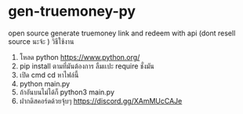 # gen-truemoney-py
open source generate truemoney link and redeem with api (dont resell  source นะจ้ะ )
วิธีใช้งาน
1. โหลด python https://www.python.org/
2. pip install ตามที่มันต้องการ ลืมเเปะ require ชั่งมัน
3. เปิด cmd  cd หาไฟล์นี้
4. python main.py 
5. ถ้าอันบนไม่ได้ก็ python3 main.py
6. ฝากดิสคอร์ดด้วยจุ้บๆ https://discord.gg/XAmMUcCAJe
